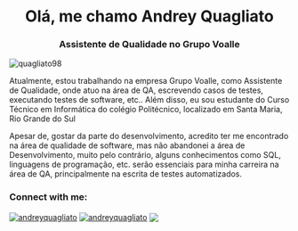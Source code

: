 <h1 align="center">Olá, me chamo Andrey Quagliato</h1>
<h3 align="center">Assistente de Qualidade no Grupo Voalle</h3>

<p align="left"> <img src="https://komarev.com/ghpvc/?username=quagliato98&label=Profile%20views&color=0e75b6&style=flat" alt="quagliato98" /></p>

<p>Atualmente, estou trabalhando na empresa Grupo Voalle, como Assistente de Qualidade, onde atuo na área de QA, escrevendo casos de testes, executando testes de software, etc.. Além disso, eu sou estudante do Curso Técnico em Informática do colégio Politécnico, localizado em Santa Maria, Rio Grande do Sul</p>
<p>Apesar de, gostar da parte do desenvolvimento, acredito ter me encontrado na área de qualidade de software, mas não abandonei a área de Desenvolvimento, muito pelo contrário, alguns conhecimentos como SQL, linguagens de programação, etc. serão essenciais para minha carreira na área de QA, principalmente na escrita de testes automatizados.</p>

<h3 align="left">Connect with me:</h3>
<p align="left">
<a href="https://linkedin.com/in/andreyquagliato" target="blank"><img align="center" src="https://img.shields.io/badge/LinkedIn-0077B5?style=for-the-badge&logo=linkedin&logoColor=white" alt="andreyquagliato"/></a>
<a href="https://instagram.com/andreyquagliato" target="blank"><img align="center" src="https://img.shields.io/badge/Instagram-E4405F?style=for-the-badge&logo=instagram&logoColor=white" alt="andreyquagliato"/></a>
<a href="https://discord.gg/Andrey Quagliato#4397" target="blank"><img align="center" src="https://img.shields.io/badge/Discord-7289DA?style=for-the-badge&logo=discord&logoColor=white"/></a>
</p>
